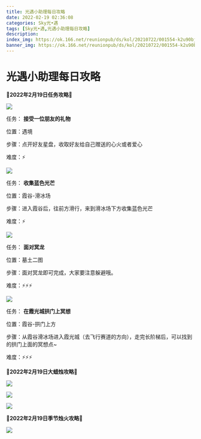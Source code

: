 ```yaml
---
title: 光遇小助理每日攻略
date: 2022-02-19 02:36:08
categories: Sky光•遇
tags: [Sky光•遇,光遇小助理每日攻略]
description: 
index_img: https://ok.166.net/reunionpub/ds/kol/20210722/001554-k2u90bj7ay.png?imageView&thumbnail=600x0&type=jpg
banner_img: https://ok.166.net/reunionpub/ds/kol/20210722/001554-k2u90bj7ay.png?imageView&thumbnail=600x0&type=jpg
---
```

# 光遇小助理每日攻略
**🌊2022年2月19日任务攻略🌊**

![](https://ok.166.net/reunionpub/ds/kol/20220219/010840-sgdshnf2yb.png)

任务： **接受一位朋友的礼物**

位置：遇境

步骤：点开好友星盘，收取好友给自己赠送的心火或者爱心

难度：⚡

![](https://ok.166.net/reunionpub/ds/kol/20220219/010911-24m0f6vozs.png)

任务： **收集蓝色光芒**

位置：霞谷-滑冰场

步骤：进入霞谷后，往前方滑行，来到滑冰场下方收集蓝色光芒

难度：⚡

![](https://ok.166.net/reunionpub/ds/kol/20220219/010944-1m4et89oza.png)

任务： **面对冥龙**

位置：墓土二图

步骤：面对冥龙即可完成，大家要注意躲避哦。

难度：⚡⚡⚡

![](https://ok.166.net/reunionpub/ds/kol/20220219/011008-s8sl4dg7np.png)

任务： **在霞光城拱门上冥想**

位置：霞谷-拱门上方

步骤：从霞谷滑冰场进入霞光城（去飞行赛道的方向），走完长阶梯后，可以找到的拱门上面的冥想点~

难度：⚡⚡⚡

 **🌊2022年2月19日大蜡烛攻略🌊**

![](https://ok.166.net/reunionpub/ds/kol/20220219/011158-9iybow1rpq.png)

![](https://ok.166.net/reunionpub/ds/kol/20220219/011441-9jonsqk632.png)

![](https://ok.166.net/reunionpub/ds/kol/20220219/011527-j9vsns57pb.png)

  

 **🌊2022年2月19日季节烛火攻略🌊**

![](https://ok.166.net/reunionpub/ds/kol/20220219/012038-cdaqgn4z0b.png)

  

  

  

